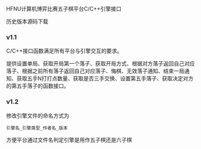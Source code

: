 HFNU计算机博弈比赛五子棋平台C/C++引擎接口

历史版本源码下载

### v1.1

C/C++接口函数满足所有平台与引擎交互的要求。

提供设置单局、获取开局第一个落子、获取开局方式、根据对方落子返回自己对应落子、根据之前所有落子返回自己对应落子、悔棋、无效落子通知、结束一局通知、获取五手N打打点数量、获取是否三手交换、设置第五手落子、获取决定对方的第五手落子的函数接口。

### v1.2

修改引擎文件的命名方式为

```
引擎名_引擎类型_作者名_版本
```

方便平台通过文件名判定引擎是用作五子棋还是六子棋